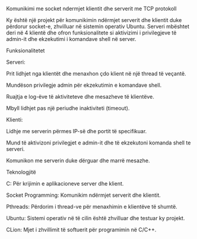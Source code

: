 Komunikimi me socket ndermjet klientit dhe serverit me TCP protokoll

Ky është një projekt për komunikimin ndërmjet serverit dhe klientit duke përdorur socket-e, zhvilluar në sistemin operativ Ubuntu. Serveri mbështet deri në 4 klientë dhe ofron funksionalitete si aktivizimi i privilegjeve të admin-it dhe ekzekutimi i komandave shell në server.

Funksionalitetet

Serveri:

Prit lidhjet nga klientët dhe menaxhon çdo klient në një thread të veçantë.

Mundëson privilegje admin për ekzekutimin e komandave shell.

Ruajtja e log-ëve të aktiviteteve dhe mesazheve të klientëve.

Mbyll lidhjet pas një periudhe inaktiviteti (timeout).

Klienti:

Lidhje me serverin përmes IP-së dhe portit të specifikuar.

Mund të aktivizoni privilegjet e admin-it dhe të ekzekutoni komanda shell te serveri.

Komunikon me serverin duke dërguar dhe marrë mesazhe.

Teknologjitë

C: Për krijimin e aplikacioneve server dhe klient.

Socket Programming: Komunikim ndërmjet serverit dhe klientit.

Pthreads: Përdorim i thread-ve për menaxhimin e klientëve të shumtë.

Ubuntu: Sistemi operativ në të cilin është zhvilluar dhe testuar ky projekt.

CLion: Mjet i zhvillimit të softuerit për programimin në C/C++.
